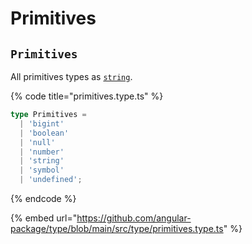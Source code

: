# Primitives

## `Primitives`

All primitives types as [`string`](https://www.typescriptlang.org/docs/handbook/basic-types.html#string).

{% code title="primitives.type.ts" %}
```typescript
type Primitives =
  | 'bigint'
  | 'boolean'
  | 'null'
  | 'number'
  | 'string'
  | 'symbol'
  | 'undefined';
```
{% endcode %}

{% embed url="https://github.com/angular-package/type/blob/main/src/type/primitives.type.ts" %}
